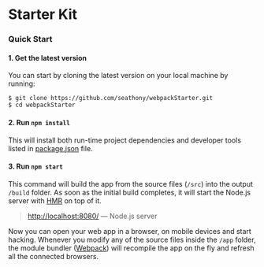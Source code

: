 # Starter Kit

### Quick Start

#### 1. Get the latest version

You can start by cloning the latest version on your
local machine by running:

```shell
$ git clone https://github.com/seathony/webpackStarter.git
$ cd webpackStarter
```

#### 2. Run `npm install`

This will install both run-time project dependencies and developer tools listed
in [package.json](../package.json) file.

#### 3. Run `npm start`

This command will build the app from the source files (`/src`) into the output
`/build` folder. As soon as the initial build completes, it will start the
Node.js server with 
[HMR](https://webpack.github.io/docs/hot-module-replacement) on top of it.

> [http://localhost:8080/](http://localhost:8080/) — Node.js server <br>

Now you can open your web app in a browser, on mobile devices and start
hacking. Whenever you modify any of the source files inside the `/app` folder,
the module bundler ([Webpack](http://webpack.github.io/)) will recompile the
app on the fly and refresh all the connected browsers.

